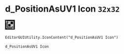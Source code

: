 # d_PositionAsUV1 Icon `32x32`
<img src="/img/d_PositionAsUV1%20Icon.png" width=32 height=32>

``` CSharp
EditorGUIUtility.IconContent("d_PositionAsUV1 Icon")
```
```
d_PositionAsUV1 Icon
```
